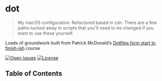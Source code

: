 # dot <!-- omit in toc -->

> My macOS configuration. Refactored based in zsh. There are a few paths tucked away in scripts that you'll need to be changed if you want to use these yourself. 

Loads of groundwork built from Patrick McDonald’s [Dotfiles form start to finish-ish](http://dotfiles.eieio.xyz) course

[![Open Issues](https://badgen.net/github/open-issues/dropkick/dot)](https://github.com/dropkick/dot/issues)
[![License](https://badgen.net/github/license/dropkick/dot)](LICENSE)



<!-- TABLE OF CONTENTS -->
## Table of Contents <!-- omit in toc -->
<!-- 
* [About The Project](#about-the-project)
  * [Directory structure](#directory-structure)
  * [Scripts](#scripts)
    * [Brew Scripts](#brew-scripts)
    * [Daily Scripts](#daily-scripts)
    * [Git Scripts](#git-scripts)
    * [PDF Scripts](#pdf-scripts)
    * [Remaining Scripts](#remaining-scripts)
* [Getting Started](#getting-started)
* [Usage](#usage)
* [Manual Changes](#manual-changes)
* [Work Related Manual Changes](#work-related-manual-changes)
* [License](#license) -->

